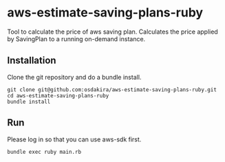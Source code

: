 # aws-estimate-saving-plans-ruby

Tool to calculate the price of aws saving plan.
Calculates the price applied by SavingPlan to a running on-demand instance.

## Installation

Clone the git repository and do a bundle install.

```
git clone git@github.com:osdakira/aws-estimate-saving-plans-ruby.git
cd aws-estimate-saving-plans-ruby
bundle install
```

## Run

Please log in so that you can use aws-sdk first.

```
bundle exec ruby main.rb
```
